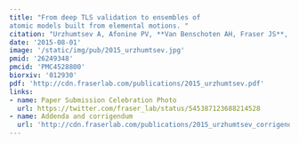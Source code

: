 ```yaml
---
title: "From deep TLS validation to ensembles of
atomic models built from elemental motions. "
citation: "Urzhumtsev A, Afonine PV, **Van Benschoten AH, Fraser JS**, Adams PD. *Acta Crystallographica D*. 2015."
date: '2015-08-01'
image: '/static/img/pub/2015_urzhumtsev.jpg'
pmid: '26249348'
pmcid: 'PMC4528800'
biorxiv: '012930'
pdf: 'http://cdn.fraserlab.com/publications/2015_urzhumtsev.pdf'
links:
- name: Paper Submission Celebration Photo
  url: https://twitter.com/fraser_lab/status/545387123688214528
- name: Addenda and corrigendum
  url: 'http://cdn.fraserlab.com/publications/2015_urzhumtsev_corrigendum.pdf'
---
```

